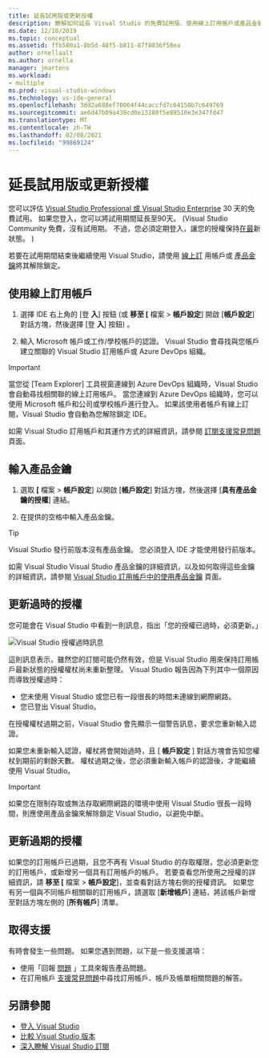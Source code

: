 ```yaml
---
title: 延長試用版或更新授權
description: 瞭解如何延長 Visual Studio 的免費試用版、使用線上訂用帳戶或產品金鑰來解除鎖定 Visual Studio，以及更新過期或過期的授權。
ms.date: 12/18/2019
ms.topic: conceptual
ms.assetid: ffb580a1-8b5d-48f5-b811-87f8036f50ea
author: ornellaalt
ms.author: ornella
manager: jmartens
ms.workload:
- multiple
ms.prod: visual-studio-windows
ms.technology: vs-ide-general
ms.openlocfilehash: 3dd2a688ef70064f44caccfd7c64150b7c649769
ms.sourcegitcommit: ae6d47b09a439cd0e13180f5e89510e3e347fd47
ms.translationtype: MT
ms.contentlocale: zh-TW
ms.lasthandoff: 02/08/2021
ms.locfileid: "99869124"
---
```

# <a name="extend-a-trial-version-or-update-a-license"></a>延長試用版或更新授權

您可以評估 [Visual Studio Professional 或 Visual Studio Enterprise](https://visualstudio.microsoft.com/vs/compare/) 30 天的免費試用。 如果您登入，您可以將試用期間延長至90天。  (Visual Studio Community 免費，沒有試用期。 不過，您必須定期登入，讓您的授權保持[在](signing-in-to-visual-studio.md)[最](#update-a-stale-license)新狀態。 ) 

若要在試用期間結束後繼續使用 Visual Studio，請使用 [線上訂](#use-an-online-subscription) 用帳戶或 [產品金鑰](#enter-a-product-key)將其解除鎖定。

## <a name="use-an-online-subscription"></a>使用線上訂用帳戶

1. 選擇 IDE 右上角的 [登 **入**] 按鈕 (或 **移至 [** 檔案  >  **帳戶設定**] 開啟 [**帳戶設定**] 對話方塊，然後選擇 [登 **入**] 按鈕) 。

1. 輸入 Microsoft 帳戶或工作/學校帳戶的認證。 Visual Studio 會尋找與您帳戶建立關聯的 Visual Studio 訂用帳戶或 Azure DevOps 組織。

> [!IMPORTANT]
> 當您從 [Team Explorer] 工具視窗連線到 Azure DevOps 組織時，Visual Studio 會自動尋找相關聯的線上訂用帳戶。 當您連線到 Azure DevOps 組織時，您可以使用 Microsoft 帳戶和公司或學校帳戶進行登入。 如果該使用者帳戶有線上訂閱，Visual Studio 會自動為您解除鎖定 IDE。

如需 Visual Studio 訂用帳戶和其運作方式的詳細資訊，請參閱 [訂閱支援常見問題](https://visualstudio.microsoft.com/subscriptions/support/) 頁面。

## <a name="enter-a-product-key"></a>輸入產品金鑰

1. 選取 **[** 檔案  >  **帳戶設定**] 以開啟 [**帳戶設定**] 對話方塊，然後選擇 [**具有產品金鑰的授權**] 連結。

1. 在提供的空格中輸入產品金鑰。

> [!TIP]
> Visual Studio 發行前版本沒有產品金鑰。 您必須登入 IDE 才能使用發行前版本。

如需 Visual Studio Visual Studio 產品金鑰的詳細資訊，以及如何取得這些金鑰的詳細資訊，請參閱 [Visual Studio 訂用帳戶中的使用產品金鑰](/visualstudio/subscriptions/product-keys) 頁面。

## <a name="update-a-stale-license"></a>更新過時的授權

您可能會在 Visual Studio 中看到一則訊息，指出「您的授權已過時，必須更新。」

![Visual Studio 授權過時訊息](../ide/media/vs2017_stale-license.png)

這則訊息表示，雖然您的訂閱可能仍然有效，但是 Visual Studio 用來保持訂用帳戶最新狀態的授權權杖尚未重新整理。 Visual Studio 報告因為下列其中一個原因而導致授權過時：

* 您未使用 Visual Studio 或您已有一段很長的時間未連線到網際網路。
* 您已登出 Visual Studio。

在授權權杖過期之前，Visual Studio 會先顯示一個警告訊息，要求您重新輸入認證。

如果您未重新輸入認證，權杖將會開始過時，且 [ **帳戶設定** ] 對話方塊會告知您權杖到期前的剩餘天數。 權杖過期之後，您必須重新輸入帳戶的認證後，才能繼續使用 Visual Studio。

> [!Important]
> 如果您在限制存取或無法存取網際網路的環境中使用 Visual Studio 很長一段時間，則應使用產品金鑰來解除鎖定 Visual Studio，以避免中斷。

## <a name="update-an-expired-license"></a>更新過期的授權

如果您的訂用帳戶已過期，且您不再有 Visual Studio 的存取權限，您必須更新您的訂用帳戶，或新增另一個具有訂用帳戶的帳戶。 若要查看您所使用之授權的詳細資訊，請 **移至 [** 檔案  >  **帳戶設定**]，並查看對話方塊右側的授權資訊。 如果您有另一個與不同帳戶相關聯的訂用帳戶，請選取 [**新增帳戶**] 連結，將該帳戶新增至對話方塊左側的 [**所有帳戶**] 清單。

## <a name="get-support"></a>取得支援

有時會發生一些問題。 如果您遇到問題，以下是一些支援選項：

* 使用「回報 [問題](how-to-report-a-problem-with-visual-studio.md) 」工具來報告產品問題。
* 在訂用帳戶 [支援常見問題](https://visualstudio.microsoft.com/subscriptions/support/)中尋找訂用帳戶、帳戶及帳單相關問題的解答。

## <a name="see-also"></a>另請參閱

* [登入 Visual Studio](../ide/signing-in-to-visual-studio.md)
* [比較 Visual Studio 版本](https://visualstudio.microsoft.com/vs/compare/)
* [深入瞭解 Visual Studio 訂閱](/visualstudio/subscriptions/)
